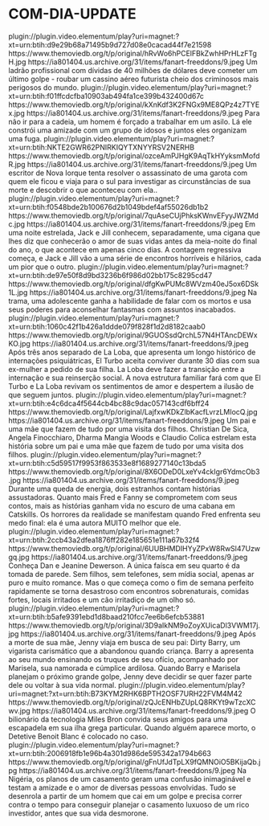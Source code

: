 # COM-DIA-UPDATE




<item>
<title>[COLOR silver][B] ASSALTO AÉREO [/COLOR][/B][COLOR yellow]  FULL HD  [B][/COLOR][/B]</title>
<link>plugin://plugin.video.elementum/play?uri=magnet:?xt=urn:btih:d9e29b68a71495b9d727d08e0cacad44f7e21598</link>
<thumbnail>https://www.themoviedb.org/t/p/original/hRvWo6hPCElFBkZwhHPrHLzFTgH.jpg</thumbnail>
<fanart>https://ia801404.us.archive.org/31/items/fanart-freeddons/9.jpeg</fanart>
<info> Um ladrão profissional com dívidas de 40 milhões de dólares deve cometer um último golpe - roubar um cassino aéreo futurista cheio dos criminosos mais perigosos do mundo.</info>
</item>

<item>
<title>[COLOR silver][B] UM ASILO FORA DO COMUM  [/COLOR][/B][COLOR yellow]  FULL HD  [B][/COLOR][/B]</title>
<link>plugin://plugin.video.elementum/play?uri=magnet:?xt=urn:btih:f01ffcdcfba10903ab494fa1ce399b432400d67c</link>
<thumbnail>https://www.themoviedb.org/t/p/original/kXnKdf3K2FNGx9ME8QPz4z7TYEx.jpg</thumbnail>
<fanart>https://ia801404.us.archive.org/31/items/fanart-freeddons/9.jpeg</fanart>
<info>Para não ir para a cadeia, um homem é forçado a trabalhar em um asilo. Lá ele constrói uma amizade com um grupo de idosos e juntos eles organizam uma fuga.</info>
</item>

<item>
<title>[COLOR silver][B] VINGANÇA - VENGEANCE  [/COLOR][/B][COLOR yellow]  FULL HD  [B][/COLOR][/B]</title>
<link>plugin://plugin.video.elementum/play?uri=magnet:?xt=urn:btih:NKTE2GWR62PNIRKIQYTXNYYRSV2NERHB</link>
<thumbnail>https://www.themoviedb.org/t/p/original/ozceAmPJHgK9AqTkHYyksmMofdR.jpg</thumbnail>
<fanart>https://ia801404.us.archive.org/31/items/fanart-freeddons/9.jpeg</fanart>
<info> Um escritor de Nova Iorque tenta resolver o assassinato de uma garota com quem ele ficou e viaja para o sul para investigar as circunstâncias de sua morte e descobrir o que aconteceu com ela..</info>
</item> 

<item>
<title>[COLOR silver][B] JACK E JILL - NÓS PASSOS DO AMOR [/COLOR][/B][COLOR yellow]  FULL HD  [B][/COLOR][/B]</title>
<link>plugin://plugin.video.elementum/play?uri=magnet:?xt=urn:btih:f0548bde2b100676d2b1049bdef4af55026db1b2</link>
<thumbnail>https://www.themoviedb.org/t/p/original/7quAseCUjPhksKWnvEFyyJWZMdc.jpg</thumbnail>
<fanart>https://ia801404.us.archive.org/31/items/fanart-freeddons/9.jpeg</fanart>
<info> Em uma noite estrelada, Jack e Jill conhecem, separadamente, uma cigana que lhes diz que conhecerão o amor de suas vidas antes da meia-noite do final do ano, o que acontece em apenas cinco dias. A contagem regressiva começa, e Jack e Jill vão a uma série de encontros horríveis e hilários, cada um pior que o outro.</info>
</item> 

<item>
<title>[COLOR silver][B] DARBY - A JOVEM SENSITIVA [/COLOR][/B][COLOR yellow]  FULL HD  [B][/COLOR][/B]</title>
<link>plugin://plugin.video.elementum/play?uri=magnet:?xt=urn:btih:de97e50f8d9bd3236b6f986d02bb175c8295cd47</link>
<thumbnail>https://www.themoviedb.org/t/p/original/dfgKwPUMc8WVzm40eJ5ox6DSk1L.jpg</thumbnail>
<fanart>https://ia801404.us.archive.org/31/items/fanart-freeddons/9.jpeg</fanart>
<info>Na trama, uma adolescente ganha a habilidade de falar com os mortos e usa seus poderes para aconselhar fantasmas com assuntos inacabados.</info>
</item> 

<item>
<title>[COLOR silver][B] 30 NOITES COM MINHA EX  [/COLOR][/B][COLOR yellow]  FULL HD  [B][/COLOR][/B]</title>
<link>plugin://plugin.video.elementum/play?uri=magnet:?xt=urn:btih:1060c42f1b426a1ddde079f828f1d2d8182caab0</link>
<thumbnail>https://www.themoviedb.org/t/p/original/9GUOSsdQrchL57N4HTAncDEWxKO.jpg</thumbnail>
<fanart>https://ia801404.us.archive.org/31/items/fanart-freeddons/9.jpeg</fanart>
<info>Após três anos separado de La Loba, que apresenta um longo histórico de internações psiquiátricas, El Turbo aceita conviver durante 30 dias com sua ex-mulher a pedido de sua filha. La Loba deve fazer a transição entre a internação e sua reinserção social. A nova estrutura familiar fará com que El Turbo e La Loba revivam os sentimentos de amor e despertem a ilusão de que seguem juntos.</info>
</item> 

<item>
<title>[COLOR silver][B] O PREÇO DA FAMLIÍA [/COLOR][/B][COLOR yellow]  FULL HD  [B][/COLOR][/B]</title>
<link>plugin://plugin.video.elementum/play?uri=magnet:?xt=urn:btih:e4c6dca4f5644cb4bc88c9dac057143cdf6bff24</link>
<thumbnail>https://www.themoviedb.org/t/p/original/LajfxwKDkZlbKacfLvrzLMIocQ.jpg</thumbnail>
<fanart>https://ia801404.us.archive.org/31/items/fanart-freeddons/9.jpeg</fanart>
<info>Um pai e uma mãe que fazem de tudo por uma visita dos filhos. Christian De Sica, Angela Finocchiaro, Dharma Mangia Woods e Claudio Colica estrelam esta história sobre um pai e uma mãe que fazem de tudo por uma visita dos filhos.</info>
</item>

<item>
<title>[COLOR silver][B] ME ASSUSTE [/COLOR][/B][COLOR yellow]  FULL HD  [B][/COLOR][/B]</title>
<link>plugin://plugin.video.elementum/play?uri=magnet:?xt=urn:btih:c5d59517f9953f863533e8f1689277140c13bda5</link>
<thumbnail>https://www.themoviedb.org/t/p/original/8X6ODeD0LxeYv4ckIgr6YdmcOb3.jpg</thumbnail>
<fanart>https://ia801404.us.archive.org/31/items/fanart-freeddons/9.jpeg</fanart>
<info> Durante uma queda de energia, dois estranhos contam histórias assustadoras. Quanto mais Fred e Fanny se comprometem com seus contos, mais as histórias ganham vida no escuro de uma cabana em Catskills. Os horrores da realidade se manifestam quando Fred enfrenta seu medo final: ela é uma autora MUITO melhor que ele.</info>
</item>

<item>
<title>[COLOR silver][B] DETOX DIGITAL  [/COLOR][/B][COLOR yellow]  FULL HD  [B][/COLOR][/B]</title>
<link>plugin://plugin.video.elementum/play?uri=magnet:?xt=urn:btih:2ccb43a2dfea1876ff282e185651e111a67b32f4</link>
<thumbnail>https://www.themoviedb.org/t/p/original/6UUBHMDIHYyZPxW8RwSl47Uzwgq.jpg</thumbnail>
<fanart>https://ia801404.us.archive.org/31/items/fanart-freeddons/9.jpeg</fanart>
<info> Conheça Dan e Jeanine Dewerson. A única faísca em seu quarto é da tomada de parede. Sem filhos, sem telefones, sem mídia social, apenas ar puro e muito romance. Mas o que começa como o fim de semana perfeito rapidamente se torna desastroso com encontros sobrenaturais, comidas fortes, locais irritados e um cão irritadiço de um olho só.</info>
</item> 

<item>
<title>[COLOR silver][B] LIÇOES PARA CANALHAS [/COLOR][/B][COLOR yellow]  FULL HD  [B][/COLOR][/B]</title>
<link>plugin://plugin.video.elementum/play?uri=magnet:?xt=urn:btih:b5afe9391ebd1d8baad210fcc7ee6b6efcb53881</link>
<thumbnail>https://www.themoviedb.org/t/p/original/3D9aIkNM9oZoyXUicaDl3VWM17j.jpg</thumbnail>
<fanart>https://ia801404.us.archive.org/31/items/fanart-freeddons/9.jpeg</fanart>
<info> Após a morte de sua mãe, Jenny viaja em busca de seu pai: Dirty Barry, um vigarista carismático que a abandonou quando criança. Barry a apresenta ao seu mundo ensinando os truques de seu ofício, acompanhado por Marisela, sua namorada e cúmplice ardilosa. Quando Barry e Marisela planejam o próximo grande golpe, Jenny deve decidir se quer fazer parte dele ou voltar à sua vida normal.</info>
</item>

<item>
<title>[COLOR silver][B] GLASS ONION - UM MISTÉRIO KNIVES OUT [/COLOR][/B][COLOR yellow]  FULL HD  [B][/COLOR][/B]</title>
<link>plugin://plugin.video.elementum/play?uri=magnet:?xt=urn:btih:B73KYM2RHK6BPTH2OSF7URH22FVM4M42</link>
<thumbnail>https://www.themoviedb.org/t/p/original/zQJcENHbZUpLQ8RKYt9wTzcXCwv.jpg</thumbnail>
<fanart>https://ia801404.us.archive.org/31/items/fanart-freeddons/9.jpeg</fanart>
<info>O bilionário da tecnologia Miles Bron convida seus amigos para uma escapadela em sua ilha grega particular. Quando alguém aparece morto, o Detetive Benoit Blanc é colocado no caso.</info>
</item>

<item>
<title>[COLOR silver][B] AMOR ENTRE AMIGOS [/COLOR][/B][COLOR yellow]  FULL HD  [B][/COLOR][/B]</title>
<link>plugin://plugin.video.elementum/play?uri=magnet:?xt=urn:btih:2006918fb1e96b4a301d986de595342a1794b663</link>
<thumbnail>https://www.themoviedb.org/t/p/original/gFnUfJdTpLX9fQMNOiO5BKijaQb.jpg</thumbnail>
<fanart>https://ia801404.us.archive.org/31/items/fanart-freeddons/9.jpeg</fanart>
<info>Na Nigéria, os planos de um casamento geram uma confusão inimaginável e testam a amizade e o amor de diversas pessoas envolvidas. Tudo se desenrola a partir de um homem que cai em um golpe e precisa correr contra o tempo para conseguir planejar o casamento luxuoso de um rico investidor, antes que sua vida desmorone.</info>
</item>


